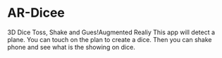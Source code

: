 # AR-Dicee
3D Dice Toss, Shake and Gues!Augmented Realiy
This app will detect a plane. You can touch on the plan to create a dice. Then you can shake phone and see what is the showing on dice.
